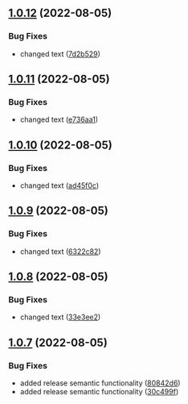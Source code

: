 ## [1.0.12](https://github.com/devilz1/svelte-todo/compare/v1.0.11...v1.0.12) (2022-08-05)


### Bug Fixes

* changed text ([7d2b529](https://github.com/devilz1/svelte-todo/commit/7d2b529c4b4bf8efbe19b4d3aadda86e9a9bc099))

## [1.0.11](https://github.com/devilz1/svelte-todo/compare/v1.0.10...v1.0.11) (2022-08-05)


### Bug Fixes

* changed text ([e736aa1](https://github.com/devilz1/svelte-todo/commit/e736aa18eb0fa27a5931e9558334e2995de44f00))

## [1.0.10](https://github.com/devilz1/svelte-todo/compare/v1.0.9...v1.0.10) (2022-08-05)


### Bug Fixes

* changed text ([ad45f0c](https://github.com/devilz1/svelte-todo/commit/ad45f0c60acd91c2611ab7ca2b18617bffda840f))

## [1.0.9](https://github.com/devilz1/svelte-todo/compare/v1.0.8...v1.0.9) (2022-08-05)


### Bug Fixes

* changed text ([6322c82](https://github.com/devilz1/svelte-todo/commit/6322c82894a6c53447f560d428ccc9a60e7b6615))

## [1.0.8](https://github.com/devilz1/svelte-todo/compare/v1.0.7...v1.0.8) (2022-08-05)


### Bug Fixes

* changed text ([33e3ee2](https://github.com/devilz1/svelte-todo/commit/33e3ee20215df8535a758ed6694a84bb8a70b516))

## [1.0.7](https://github.com/devilz1/svelte-todo/compare/v1.0.6...v1.0.7) (2022-08-05)


### Bug Fixes

* added release semantic functionality ([80842d6](https://github.com/devilz1/svelte-todo/commit/80842d665afaa2b413a75334679790163180de11))
* added release semantic functionality ([30c499f](https://github.com/devilz1/svelte-todo/commit/30c499f92e9a0b49ef629026658342051ab78a7d))
